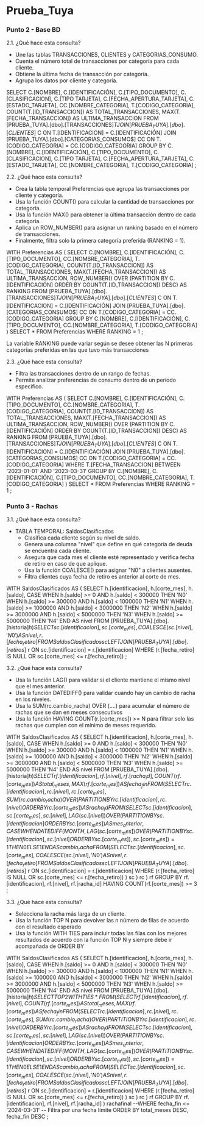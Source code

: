 # Prueba_Tuya

### Punto 2 -  Base BD

2.1. ¿Qué hace esta consulta?
- Une las tablas TRANSACCIONES, CLIENTES y CATEGORIAS_CONSUMO.
- Cuenta el número total de transacciones por categoría para cada cliente.
- Obtiene la última fecha de transacción por categoría.
- Agrupa los datos por cliente y categoría.


SELECT 
    C.[NOMBRE],
    C.[IDENTIFICACIÓN],
    C.[TIPO_DOCUMENTO],
    C.[CLASIFICACION],
    C.[TIPO TARJETA],
    C.[FEÇHA_APERTURA_TARJETA],
    C.[ESTADO_TARJETA],
    CC.[NOMBRE_CATEGORIA],
    T.[CODIGO_CATEGORIA],
    COUNT(T.[ID_TRANSACCION]) AS TOTAL_TRANSACCIONES,
    MAX(T.[FECHA_TRANSACCION]) AS ULTIMA_TRANSACCION
FROM [PRUEBA_TUYA].[dbo].[TRANSACCIONES$] T
JOIN [PRUEBA_TUYA].[dbo].[CLIENTES$] C ON T.[IDENTIFICACION] = C.[IDENTIFICACIÓN]
JOIN [PRUEBA_TUYA].[dbo].[CATEGORIAS_CONSUMO$] CC ON T.[CODIGO_CATEGORIA] = CC.[CODIGO_CATEGORIA]
GROUP BY C.[NOMBRE], C.[IDENTIFICACIÓN], C.[TIPO_DOCUMENTO], C.[CLASIFICACION], 
C.[TIPO TARJETA], C.[FEÇHA_APERTURA_TARJETA], C.[ESTADO_TARJETA], CC.[NOMBRE_CATEGORIA], T.[CODIGO_CATEGORIA]
;


2.2. ¿Qué hace esta consulta?
- Crea la tabla temporal Preferencias que agrupa las transacciones por cliente y categoría.
- Usa la función COUNT() para calcular la cantidad de transacciones por categoría.
- Usa la función MAX() para obtener la última transacción dentro de cada categoría.
- Aplica un ROW_NUMBER() para asignar un ranking basado en el número de transacciones.
- Finalmente, filtra solo la primera categoría preferida (RANKING = 1).


WITH Preferencias AS (
			SELECT 
				C.[NOMBRE],
				C.[IDENTIFICACIÓN],
				C.[TIPO_DOCUMENTO],
				CC.[NOMBRE_CATEGORIA],
				T.[CODIGO_CATEGORIA],
				COUNT(T.[ID_TRANSACCION]) AS TOTAL_TRANSACCIONES,
				MAX(T.[FECHA_TRANSACCION]) AS ULTIMA_TRANSACCION,
				ROW_NUMBER() OVER (PARTITION BY C.[IDENTIFICACIÓN] ORDER BY COUNT(T.[ID_TRANSACCION]) DESC) AS RANKING
			FROM [PRUEBA_TUYA].[dbo].[TRANSACCIONES$] T
			JOIN [PRUEBA_TUYA].[dbo].[CLIENTES$] C ON T.[IDENTIFICACION] = C.[IDENTIFICACIÓN]
			JOIN [PRUEBA_TUYA].[dbo].[CATEGORIAS_CONSUMO$] CC ON T.[CODIGO_CATEGORIA] = CC.[CODIGO_CATEGORIA]
			GROUP BY C.[NOMBRE], C.[IDENTIFICACIÓN], C.[TIPO_DOCUMENTO], CC.[NOMBRE_CATEGORIA], T.[CODIGO_CATEGORIA]
			)
SELECT 
* 
FROM Preferencias 
WHERE RANKING = 1
;

La variable RANKING puede variar según se desee obtener las N primeras categorías preferidas en las que tuvo más transacciones


2.3. ¿Qué hace esta consulta?
- Filtra las transacciones dentro de un rango de fechas.
- Permite analizar preferencias de consumo dentro de un período específico.
  

WITH Preferencias AS (
			SELECT 
				C.[NOMBRE],
				C.[IDENTIFICACIÓN],
				C.[TIPO_DOCUMENTO],
				CC.[NOMBRE_CATEGORIA],
				T.[CODIGO_CATEGORIA],
				COUNT(T.[ID_TRANSACCION]) AS TOTAL_TRANSACCIONES,
				MAX(T.[FECHA_TRANSACCION]) AS ULTIMA_TRANSACCION,
				ROW_NUMBER() OVER (PARTITION BY C.[IDENTIFICACIÓN] ORDER BY COUNT(T.[ID_TRANSACCION]) DESC) AS RANKING
			FROM [PRUEBA_TUYA].[dbo].[TRANSACCIONES$] T
			JOIN [PRUEBA_TUYA].[dbo].[CLIENTES$] C ON T.[IDENTIFICACION] = C.[IDENTIFICACIÓN]
			JOIN [PRUEBA_TUYA].[dbo].[CATEGORIAS_CONSUMO$] CC ON T.[CODIGO_CATEGORIA] = CC.[CODIGO_CATEGORIA]
			WHERE T.[FECHA_TRANSACCION] BETWEEN '2023-01-01' AND '2023-03-31'
			GROUP BY C.[NOMBRE], C.[IDENTIFICACIÓN], C.[TIPO_DOCUMENTO], CC.[NOMBRE_CATEGORIA], T.[CODIGO_CATEGORIA]
		)
SELECT 
* 
FROM Preferencias WHERE RANKING = 1
;




### Punto 3 -  Rachas

3.1. ¿Qué hace esta consulta?

* TABLA TEMPORAL: SaldosClasificados
	- Clasifica cada cliente según su nivel de saldo.
	- Genera una columna "nivel" que define en qué categoría de deuda se encuentra cada cliente.
	- Asegura que cada mes el cliente esté representado y verifica fecha de retiro en caso de que aplique.
	- Usa la función COALESCE() para asignar "N0" a clientes ausentes.
	- Filtra clientes cuya fecha de retiro es anterior al corte de mes.


WITH SaldosClasificados AS (
				SELECT 
					h.[identificacion],
					h.[corte_mes],
					h.[saldo],
					CASE 
						WHEN h.[saldo] >= 0 AND h.[saldo] < 300000 THEN 'N0'
						WHEN h.[saldo] >= 300000 AND h.[saldo] < 1000000 THEN 'N1'
						WHEN h.[saldo] >= 1000000 AND h.[saldo] < 3000000 THEN 'N2'
						WHEN h.[saldo] >= 3000000 AND h.[saldo] < 5000000 THEN 'N3'
						WHEN h.[saldo] >= 5000000 THEN 'N4'
					END AS nivel
				FROM [PRUEBA_TUYA].[dbo].[historia$] h
			)
SELECT 
    sc.[identificacion],
    sc.[corte_mes],
    COALESCE(sc.[nivel], 'N0') AS nivel,
    r.[fecha_retiro]
FROM SaldosClasificados sc
LEFT JOIN [PRUEBA_TUYA].[dbo].[retiros$] r ON sc.[identificacion] = r.[identificacion]
WHERE (r.[fecha_retiro] IS NULL OR sc.[corte_mes] <= r.[fecha_retiro])
;



3.2. ¿Qué hace esta consulta?

- Usa la función LAG() para validar si el cliente mantiene el mismo nivel que el mes anterior.
- Usa la función DATEDIFF() para validar cuando hay un cambio de racha en los niveles.
- Usa la SUM(rc.cambio_racha) OVER (....) para acumular el número de rachas que se dan en meses consecutivos
- Usa la función HAVING COUNT(r.[corte_mes]) >= N para filtrar solo las rachas que cumplen con el mínimo de meses requerido.



WITH SaldosClasificados AS (
					SELECT 
						h.[identificacion],
						h.[corte_mes],
						h.[saldo],
						CASE 
							WHEN h.[saldo] >= 0 AND h.[saldo] < 300000 THEN 'N0'
							WHEN h.[saldo] >= 300000 AND h.[saldo] < 1000000 THEN 'N1'
							WHEN h.[saldo] >= 1000000 AND h.[saldo] < 3000000 THEN 'N2'
							WHEN h.[saldo] >= 3000000 AND h.[saldo] < 5000000 THEN 'N3'
							WHEN h.[saldo] >= 5000000 THEN 'N4'
						END AS nivel
					FROM [PRUEBA_TUYA].[dbo].[historia$] h
							)
	SELECT 
		rf.[identificacion],
		rf.[nivel],
		rf.[racha_id],
		COUNT(rf.[corte_mes]) AS total_meses,
		MAX(rf.[corte_mes]) AS fecha_fin
	FROM
		(
			SELECT 
				rc.[identificacion],
				rc.[nivel],
				rc.[corte_mes],
				SUM(rc.cambio_racha) OVER (PARTITION BY rc.[identificacion], rc.[nivel] ORDER BY rc.[corte_mes]) AS racha_id
			FROM
				(
				SELECT 
					sc.[identificacion],
					sc.[corte_mes],
					sc.[nivel],
					LAG(sc.[nivel]) OVER (PARTITION BY sc.[identificacion] ORDER BY sc.[corte_mes]) AS mes_anterior,
					CASE 
					WHEN DATEDIFF(MONTH, LAG(sc.[corte_mes]) OVER (PARTITION BY sc.[identificacion], sc.[nivel] ORDER BY sc.[corte_mes]), sc.[corte_mes]) = 1 
					THEN 0 ELSE 1 END AS cambio_racha
				FROM (
						SELECT 
							sc.[identificacion],
							sc.[corte_mes],
							COALESCE(sc.[nivel], 'N0') AS nivel,
							r.[fecha_retiro]
						FROM SaldosClasificados sc
						LEFT JOIN [PRUEBA_TUYA].[dbo].[retiros$] r ON sc.[identificacion] = r.[identificacion]
						WHERE (r.[fecha_retiro] IS NULL OR sc.[corte_mes] <= r.[fecha_retiro])
					) sc
			) rc
		) rf
	GROUP BY rf.[identificacion], rf.[nivel], rf.[racha_id]
	HAVING COUNT(rf.[corte_mes]) >= 3
;


3.3. ¿Qué hace esta consulta?
- Selecciona la racha más larga de un cliente.
- Usa la función TOP N para devolver las n número de filas de acuerdo con el resultado esperado
- Usa la función WITH TIES para incluir todas las filas con los mejores resultados de acuerdo con la función TOP N y siempre debe ir acompañada de ORDER BY


WITH SaldosClasificados AS (
					SELECT 
						h.[identificacion],
						h.[corte_mes],
						h.[saldo],
						CASE 
							WHEN h.[saldo] >= 0 AND h.[saldo] < 300000 THEN 'N0'
							WHEN h.[saldo] >= 300000 AND h.[saldo] < 1000000 THEN 'N1'
							WHEN h.[saldo] >= 1000000 AND h.[saldo] < 3000000 THEN 'N2'
							WHEN h.[saldo] >= 3000000 AND h.[saldo] < 5000000 THEN 'N3'
							WHEN h.[saldo] >= 5000000 THEN 'N4'
						END AS nivel
					FROM [PRUEBA_TUYA].[dbo].[historia$] h
							)
SELECT 
TOP 2 WITH TIES * 
FROM (
		SELECT 
			rf.[identificacion],
			rf.[nivel],
			COUNT(rf.[corte_mes]) AS total_meses,
			MAX(rf.[corte_mes]) AS fecha_fin
		FROM
			(
				SELECT 
					rc.[identificacion],
					rc.[nivel],
					rc.[corte_mes],
					SUM(rc.cambio_racha) OVER (PARTITION BY rc.[identificacion], rc.[nivel] ORDER BY rc.[corte_mes]) AS racha_id
				FROM
					(
					SELECT 
						sc.[identificacion],
						sc.[corte_mes],
						sc.[nivel],
						LAG(sc.[nivel]) OVER (PARTITION BY sc.[identificacion] ORDER BY sc.[corte_mes]) AS mes_anterior,
						CASE 
						WHEN DATEDIFF(MONTH, LAG(sc.[corte_mes]) OVER (PARTITION BY sc.[identificacion], sc.[nivel] ORDER BY sc.[corte_mes]), sc.[corte_mes]) = 1 
						THEN 0 ELSE 1 END AS cambio_racha
					FROM (
							SELECT 
								sc.[identificacion],
								sc.[corte_mes],
								COALESCE(sc.[nivel], 'N0') AS nivel,
								r.[fecha_retiro]
							FROM SaldosClasificados sc
							LEFT JOIN [PRUEBA_TUYA].[dbo].[retiros$] r ON sc.[identificacion] = r.[identificacion]
							WHERE (r.[fecha_retiro] IS NULL OR sc.[corte_mes] <= r.[fecha_retiro])
						) sc
				) rc
			) rf
		GROUP BY rf.[identificacion], rf.[nivel], rf.[racha_id]
	) rachafinal
--WHERE fecha_fin <= '2024-03-31'  -- Filtra por una fecha límite
ORDER BY total_meses DESC, fecha_fin DESC
;
